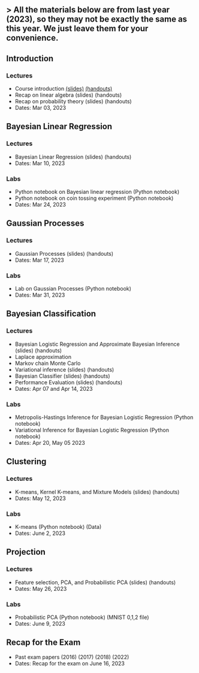 ## > All the materials below are from last year (2023), so they may not be exactly the same as this year. We just leave them for your convenience.

## Introduction
### Lectures
- Course introduction [(slides)](Slides/introduction.pdf) [(handouts)](Slides/handouts_introduction.pdf)
- Recap on linear algebra (slides) (handouts)
- Recap on probability theory (slides) (handouts)
- Dates: Mar 03, 2023
 
## Bayesian Linear Regression 
### Lectures
- Bayesian Linear Regression (slides) (handouts)
- Dates: Mar 10, 2023
### Labs
- Python notebook on Bayesian linear regression (Python notebook)
- Python notebook on coin tossing experiment (Python notebook)
- Dates: Mar 24, 2023

## Gaussian Processes
### Lectures
- Gaussian Processes (slides) (handouts) 
- Dates: Mar 17, 2023
### Labs
- Lab on Gaussian Processes (Python notebook)
- Dates: Mar 31, 2023

## Bayesian Classification
### Lectures
- Bayesian Logistic Regression and Approximate Bayesian Inference (slides) (handouts)
- Laplace approximation
- Markov chain Monte Carlo
- Variational inference (slides) (handouts)
- Bayesian Classifier (slides) (handouts)
- Performance Evaluation (slides) (handouts)
- Dates: Apr 07 and Apr 14, 2023
### Labs
- Metropolis-Hastings Inference for Bayesian Logistic Regression (Python notebook)
- Variational Inference for Bayesian Logistic Regression (Python notebook)
- Dates: Apr 20, May 05 2023


## Clustering
### Lectures
- K-means, Kernel K-means, and Mixture Models (slides) (handouts)
- Dates: May 12, 2023
### Labs
- K-means (Python notebook) (Data)
- Dates: June 2, 2023

## Projection
### Lectures
- Feature selection, PCA, and Probabilistic PCA (slides) (handouts)
- Dates: May 26, 2023
### Labs
- Probabilistic PCA (Python notebook) (MNIST 0,1,2 file)
- Dates: June 9, 2023

## Recap for the Exam
- Past exam papers (2016) (2017) (2018) (2022)
- Dates: Recap for the exam on June 16, 2023
